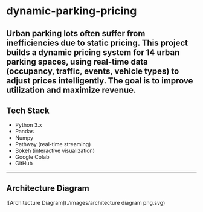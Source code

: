 # dynamic-parking-pricing
Urban parking lots often suffer from inefficiencies due to static pricing. This project builds a dynamic pricing system for 14 urban parking spaces, using real-time data (occupancy, traffic, events, vehicle types) to adjust prices intelligently. The goal is to improve utilization and maximize revenue.
---

## Tech Stack

- Python 3.x
- Pandas
- Numpy
- Pathway (real-time streaming)
- Bokeh (interactive visualization)
- Google Colab
- GitHub

---

## Architecture Diagram

![Architecture Diagram](./images/architecture diagram png.svg)
